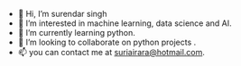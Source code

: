 - 👋 Hi, I’m surendar singh
- 👀 I’m interested in machine learning, data science and AI.
- 🌱 I’m currently learning python.
- 💞️ I’m looking to collaborate on python projects .
- 📫 you can contact me at suriairara@hotmail.com.

<!---
suriair/suriair is a ✨ special ✨ repository because its `README.md` (this file) appears on your GitHub profile.
You can click the Preview link to take a look at your changes.
--->
